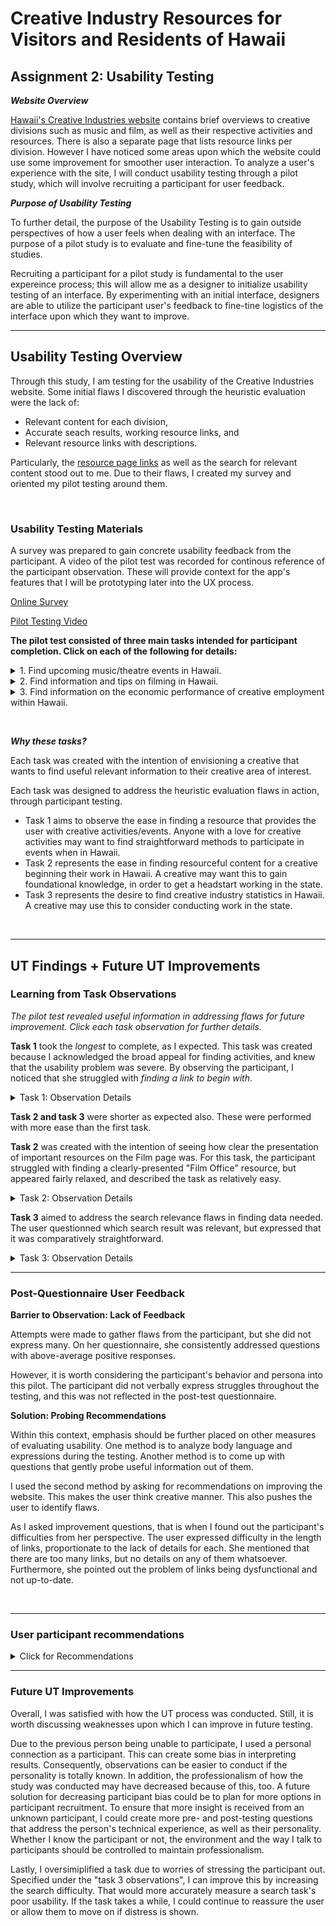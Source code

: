 # Creative Industry Resources for Visitors and Residents of Hawaii
## Assignment 2: Usability Testing
***Website Overview***

[Hawaii's Creative Industries website](https://cid.hawaii.gov/) contains brief overviews to creative divisions such as music and film, as well as their respective activities and resources. There is also a separate page that lists resource links per division. However I have noticed some areas upon which the website could use some improvement for smoother user interaction. To analyze a user's experience with the site, I will conduct usability testing through a pilot study, which will involve recruiting a participant for user feedback.

 ***Purpose of Usability Testing***

To further detail, the purpose of the Usability Testing is to gain outside perspectives of how a user feels when dealing with an interface. The purpose of a pilot study is to evaluate and fine-tune the feasibility of studies.

Recruiting a participant for a pilot study is fundamental to the user expereince process; this will allow me as a designer to initialize usability testing of an interface. By experimenting with an initial interface, designers are able to utilize the participant user's feedback to fine-tine logistics of the interface upon which they want to improve. 
 
 ______________

## Usability Testing Overview


Through this study, I am testing for the usability of the Creative Industries website. Some initial flaws I discovered through the heuristic evaluation were the lack of: 
- Relevant content for each division, 
- Accurate seach results, working resource links, and
- Relevant resource links with descriptions.

Particularly, the [resource page links](https://cid.hawaii.gov/resources-page/) as well as the search for relevant content stood out to me. Due to their flaws, I created my survey and oriented my pilot testing around them.

 &nbsp;

### **Usability Testing Materials**

A survey was prepared to gain concrete usability feedback from the participant. A video of the pilot test was recorded for continous reference of the participant observation. These will provide context for the app's features that I will be prototyping later into the UX process. 

[Online Survey](https://docs.google.com/forms/d/e/1FAIpQLSeHc4OJ6yKzuptW0ZAyBDQEhej7BByslsSsqcUp5R4WbyGRcg/viewform)

[Pilot Testing Video](https://youtu.be/mx73aik3bpc)



**The pilot test consisted of three main tasks intended for participant completion. Click on each of the following for details:**
<details>
  <summary> 1. Find upcoming music/theatre events in Hawaii. </summary>
    
> - Scenario: "...you are a musician that is interested in finding events in Maui. You want to find a functioning resource from the Creative Industry Hawaii site to find upcoming music/theatre events"
> - Tasks: Locate and click on a Theatre or Music resource link based in Maui, look for a "calendar" or "events" section, find an up-to-date 2021 or 2022 event  
    </details>
    
<details>
  <summary>  2. Find information and tips on filming in Hawaii.  </summary>
  
> - Scenario: "...you work in the Film industry and want to find information on how to get started in Hawaii. You want to follow the Creative Film Industry's Film Office tips"
> - Tasks: Locate Film page, locate where the Film Office resource is to be redirected, find a page with the information needed for filming in the state
  </details>
  
<details>
  <summary>
3. Find information on the economic performance of creative employment within Hawaii.
  </summary>
  
> - Scenario: "...you are interested in a career in the Creative Industry. You like Hawaii and want to look for information on how the industry employment is economically performing before deciding if you should move there for a career"
> - Tasks: Search for creative job performance, locate a link with job growth rate, find out percentage and the time period of the finding 
  
</details>


&nbsp;

***Why these tasks?***

Each task was created with the intention of envisioning a creative that wants to find useful relevant information to their creative area of interest. 

Each task was designed to address the heuristic evaluation flaws in action, through participant testing. 
- Task 1 aims to observe the ease in finding a resource that provides the user with creative activities/events. Anyone with a love for creative activities may want to find straightforward methods to participate in events when in Hawaii.
- Task 2 represents the ease in finding resourceful content for a creative beginning their work in Hawaii. A creative may want this to gain foundational knowledge, in order to get a headstart working in the state.
- Task 3 represents the desire to find creative industry statistics in Hawaii. A creative may use this to consider conducting work in the state.
 
 &nbsp;

______________

## UT Findings + Future UT Improvements
### Learning from Task Observations
*The pilot test revealed useful information in addressing flaws for future improvement. Click each task observation for further details.*

   
**Task 1** took the *longest* to complete, as I expected. This task was created because I acknowledged the broad appeal for finding activities, and knew that the usability problem was severe. By observing the participant, I noticed that she struggled with *finding a link to begin with*. 
<details>
  <summary> Task 1: Observation Details </summary>
 
  
 - Because the resource link had no details, she had to click on each to see if it was a relevant link. Then she had to see if the link even contained an event page. There was no clear detail for context as to which link was relevant to click for finding activities, let alone being updated with current events. 
- This tasks *shows* that a filter option could *greatly benefit* the user in narrowing/tailoring the resources.
- The lack of one made it harder for this user to find resources with activities. The participant had the most questions about this task as a result.
  
</details>
  
  

**Task 2 and task 3** were shorter as expected also. These were performed with more ease than the first task. 

**Task 2** was created with the intention of seeing how clear the presentation of important resources on the Film page was. For this task, the participant struggled with finding a clearly-presented "Film Office" resource, but appeared fairly relaxed, and described the task as relatively easy.

<details> <summary> Task 2: Observation Details </summary>
  
  - She unknowingly skipped past the Film Office hyperlink that was right at the top of the page. If she hadn't skipped it, she would have saved several extra minutes. Interestingly enough, she found the film page at the bottom of the page where it is more cluttered. 
  - It can be inferred that the page's lack of organized content made navigation more difficult; and that her solution was to think further into it, skimming over the more obvious hyperlink.
  - Solution? *Organize the content*, which will make resources *easier to find*.
  
  </details>

  
**Task 3** aimed to address the search relevance flaws in finding data needed. The user questionned which search result was relevant, but expressed that it was comparatively straightforward.

  <details> <summary> Task 3: Observation Details </summary>
    
  - The user appeared a bit hesitant as she scrolled through the search results. She looked over all information carefully. However, she quickly found the job growth information.
  - There was little struggle due to the specificity of instructions given. This was intentional because the search option is very poor if one does not search for unique keywords. 
  - Furthermore, if keywords are relatively broad, the search results are not organized by relevance. The relevant keywords may not even appear in the preview. 
  - I did not want to stress the participant out. Perhaps for future reference, I may make the search a bit more challenging. On the other hand, easier keywords for the search still showed me the feedback I needed through inference of body language/facial expressions.
  
  </details>
  

______________
 
  
### Post-Questionnaire User Feedback
**Barrier to Observation: Lack of Feedback**

Attempts were made to gather flaws from the participant, but she did not express many. On her questionnaire, she consistently addressed questions with above-average positive responses.

However, it is worth considering the participant's behavior and persona into this pilot. The participant did not verbally express struggles throughout the testing, and this was not reflected in the post-test questionnaire. 

**Solution: Probing Recommendations**

Within this context, emphasis should be further placed on other measures of evaluating usability. One method is to analyze body language and expressions during the testing. Another method is to come up with questions that gently probe useful information out of them.

I used the second method by asking for recommendations on improving the website. This makes the user think creative manner. This also pushes the user to identify flaws. 

As I asked improvement questions, that is when I found out the participant's difficulties from her perspective. The user expressed difficulty in the length of links, proportionate to the lack of details for each. She mentioned that there are too many links, but no details on any of them whatsoever. Furthermore, she pointed out the problem of links being dysfunctional and not up-to-date. 

&nbsp;
______________

### User participant recommendations
<details>
  <summary> Click for Recommendations </summary> 
Her recommendations were to:
  
- Reduce the resource page's links, and add details for each link instead, in order to determine if the website is worth clicking on.
  
- Ensure that links work.
  
- Make creative division pages easier to navigate; in other words, make resource links clearer, and organize the page content.
  
</details>

______________

### Future UT Improvements

Overall, I was satisfied with how the UT process was conducted. Still, it is worth discussing weaknesses upon which I can improve in future testing.

Due to the previous person being unable to participate, I used a personal connection as a participant. This can create some bias in interpreting results. Consequently, observations can be easier to conduct if the personality is totally known. In addition, the professionalism of how the study was conducted may have decreased because of this, too. A future solution for decreasing participant bias could be to plan for more options in participant recruitment. To ensure that more insight is received from an unknown participant, I could create more pre- and post-testing questions that address the person's technical experience, as well as their personality. Whether I know the participant or not, the environment and the way I talk to participants should be controlled to maintain professionalism.

Lastly, I oversimiplified a task due to worries of stressing the participant out. Specified under the "task 3 observations", I can improve this by increasing the search difficulty. That would more accurately measure a search task's poor usability. If the task takes a while, I could continue to reassure the user or allow them to move on if distress is shown.
